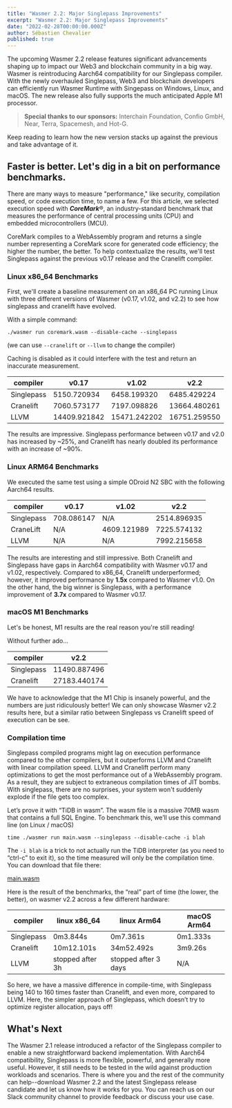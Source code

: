 ```yaml
---
title: "Wasmer 2.2: Major Singlepass Improvements"
excerpt: "Wasmer 2.2: Major Singlepass Improvements"
date: "2022-02-28T00:00:00.000Z"
author: Sébastien Chevalier
published: true
---
```


The upcoming Wasmer 2.2 release features significant advancements shaping up to impact our Web3 and blockchain community in a big way. Wasmer is reintroducing Aarch64 compatibility for our Singlepass compiler. With the newly overhauled Singlepass, Web3 and blockchain developers can efficiently run Wasmer Runtime with Singepass on Windows, Linux, and macOS. The new release also fully supports the much anticipated Apple M1 processor.

> **Special thanks to our sponsors:** Interchain Foundation, Confio GmbH, Near, Terra, Spacemesh, and Hot-G.
> 

Keep reading to learn how the new version stacks up against the previous and take advantage of it.

## Faster is better. Let's dig in a bit on performance benchmarks.

There are many ways to measure "performance,"  like security, compilation speed, or code execution time, to name a few. For this article, we selected execution speed with ***CoreMark***®, an industry-standard benchmark that measures the performance of central processing units (CPU) and embedded microcontrollers (MCU).

CoreMark compiles to a WebAssembly program and returns a single number representing a CoreMark score for generated code efficiency; the higher the number, the better. To help contextualize the results, we'll test Singlepass against the previous v0.17 release and the Cranelift compiler.

### Linux x86_64 Benchmarks

First, we'll create a baseline measurement on an x86_64 PC running Linux with three different versions of Wasmer (v0.17, v1.02, and v2.2) to see how singlepass and cranelift have evolved.

With a simple command:

```
./wasmer run coremark.wasm --disable-cache --singlepass
```

(we can use `--cranelift` or `--llvm` to change the compiler)

Caching is disabled as it could interfere with the test and return an inaccurate measurement.

<!-- | compiler | v0.17 | v1.02 | v2.2 |
| --- | --- | --- | --- |
| Singlepass | 5150.720934 | 6458.199320 | 6485.429224 |
| Cranelift | 7060.573177 | 7197.098826 | 13664.480261 |
| LLVM | 14409.921842 | 15471.242202 | 16751.259550 |
 -->

<table>
<thead>
<tr>
<th>compiler</th>
<th>v0.17</th>
<th>v1.02</th>
<th>v2.2</th>
</tr>
</thead>
<tbody>
<tr>
<td>Singlepass</td>
<td>5150.720934</td>
<td>6458.199320</td>
<td>6485.429224</td>
</tr>
<tr>
<td>Cranelift</td>
<td>7060.573177</td>
<td>7197.098826</td>
<td>13664.480261</td>
</tr>
<tr>
<td>LLVM</td>
<td>14409.921842</td>
<td>15471.242202</td>
<td>16751.259550</td>
</tr>
</tbody>
</table>


The results are impressive. Singlepass performance between v0.17 and v2.0 has increased by ~25%, and Cranelift has nearly doubled its performance with an increase of ~90%.

### Linux ARM64 Benchmarks

We executed the same test using a simple ODroid N2 SBC with the following Aarch64 results.
<!-- 
| compiler | v0.17 | v1.02 | v2.2 |
| --- | --- | --- | --- |
| Singlepass | 708.086147 | N/A | 2514.896935 |
| CraneLift | N/A | 4609.121989 | 7225.574132 |
| LLVM | N/A | N/A | 7992.215658 |
 -->
 
 <table>
<thead>
<tr>
<th>compiler</th>
<th>v0.17</th>
<th>v1.02</th>
<th>v2.2</th>
</tr>
</thead>
<tbody>
<tr>
<td>Singlepass</td>
<td>708.086147</td>
<td>N/A</td>
<td>2514.896935</td>
</tr>
<tr>
<td>CraneLift</td>
<td>N/A</td>
<td>4609.121989</td>
<td>7225.574132</td>
</tr>
<tr>
<td>LLVM</td>
<td>N/A</td>
<td>N/A</td>
<td>7992.215658</td>
</tr>
</tbody>
</table>

The results are interesting and still impressive. Both Cranelift and Singlepass have gaps in Aarch64 compatibility with Wasmer v0.17 and v1.02, respectively. Compared to x86_64, Cranelift underperformed; however, it improved performance by **1.5x** compared to Wasmer v1.0. On the other hand, the big winner is Singlepass, with a performance improvement of **3.7x** compared to Wasmer v0.17.

### macOS M1 Benchmarks

Let's be honest, M1 results are the real reason you're still reading!

Without further ado...

<!-- | compiler | v2.2 |
| --- | --- |
| Singlepass | 11490.887496 |
| Cranelift | 27183.440174 |
 -->
 
 <table>
<thead>
<tr>
<th>compiler</th>
<th>v2.2</th>
</tr>
</thead>
<tbody>
<tr>
<td>Singlepass</td>
<td>11490.887496</td>
</tr>
<tr>
<td>Cranelift</td>
<td>27183.440174</td>
</tr>
</tbody>
</table>

We have to acknowledge that the M1 Chip is insanely powerful, and the numbers are just ridiculously better! We can only showcase Wasmer v2.2 results here, but a similar ratio between Singlepass vs Cranelift speed of execution can be see.

### Compilation time

Singlepass compiled programs might lag on execution performance compared to the other compilers, but it outperforms LLVM and Cranelift with linear compilation speed. LLVM and Cranelift perform many optimizations to get the most performance out of a WebAssembly program. As a result, they are subject to extraneous compilation times of JIT bombs. With singlepass, there are no surprises, your system won't suddenly explode if the file gets too complex.

Let’s prove it with “TiDB in wasm”. The wasm file is a massive 70MB wasm that contains a full SQL Engine. To benchmark this, we’ll use this command line (on Linux / macOS)

```
time ./wasmer run main.wasm --singlepass --disable-cache -i blah
```

The `-i blah` is a trick to not actually run the TiDB interpreter (as you need to “ctrl-c” to exit it), so the time measured will only be the compilation time. You can download that file there: 

[main.wasm](https://registry-cdn.wapm.io/contents/lucklove/tidb/0.1.6/main.wasm)

Here is the result of the benchmarks, the “real” part of time (the lower, the better), on wasmer v2.2 across a few different hardware:

<!-- | compiler | linux x86_64 | linux Arm64 | macOS Arm64 |
| --- | --- | --- | --- |
| Singlepass | 0m3.844s | 0m7.361s | 0m1.333s |
| Cranelift | 10m12.101s | 34m52.492s | 3m9.26s |
| LLVM | stopped after 3h | stopped after 3 days | N/A |
 -->

<table>
<thead>
<tr>
<th>compiler</th>
<th>linux x86_64</th>
<th>linux Arm64</th>
<th>macOS Arm64</th>
</tr>
</thead>
<tbody>
<tr>
<td>Singlepass</td>
<td>0m3.844s</td>
<td>0m7.361s</td>
<td>0m1.333s</td>
</tr>
<tr>
<td>Cranelift</td>
<td>10m12.101s</td>
<td>34m52.492s</td>
<td>3m9.26s</td>
</tr>
<tr>
<td>LLVM</td>
<td>stopped after 3h</td>
<td>stopped after 3 days</td>
<td>N/A</td>
</tr>
</tbody>
</table>


So here, we have a massive difference in compile-time, with Singlepass being 140 to 160 times faster than Cranelift, and even more, compared to LLVM. Here, the simpler approach of Singlepass, which doesn’t try to optimize register allocation, pays off!

## What's Next

The Wasmer 2.1 release introduced a refactor of the Singlepass compiler to enable a new straightforward backend implementation. With Aarch64 compatibility, Singlepass is more flexible, powerful, and generally more useful. However, it still needs to be tested in the wild against production workloads and scenarios. There is where you and the rest of the community can help--download Wasmer 2.2 and the latest Singlepass release candidate and let us know how it works for you. You can reach us on our Slack community channel to provide feedback or discuss your use case.
